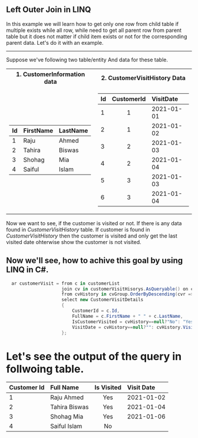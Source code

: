 ## Left Outer Join in LINQ

In this example we will learn how to get only one row from child table if multiple exists while all row, while need to get all parent row from parent table but it does 
not matter if child item exists or not for the corresponding parent data. Let's do it with an example. 

---
Suppose we've following two table/entity And data for these table.

<table>
<tr><th>1. CustomerInformation data</th><th>2. CustomerVisitHistory Data</th></tr>
<tr><td>

| Id            | FirstName     | LastName  |
| ------------- |:------------- |:----------|
| 1             | Raju          | Ahmed     |
| 2             | Tahira        | Biswas    |
| 3             | Shohag        | Mia       |
| 4             | Saiful        | Islam     |

</td><td>

| Id            | CustomerId    | VisitDate  |
| ------------- |:-------------:|:-----------|
| 1             | 1             | 2021-01-01 |
| 2             | 1             | 2021-01-02 |
| 3             | 2             | 2021-01-03 |
| 4             | 2             | 2021-01-04 |
| 5             | 3             | 2021-01-03 |
| 6             | 3             | 2021-01-04 |

</td></tr> </table>


Now we want to see, if the customer is visited or not. If there is any data found in *CustomerVisitHistory* table. If customer is found in *CustomerVisitHistory* then the customer
is visited and only get the last visited date ohterwise show the customer is not visited. 

## Now we'll see, how to achive this goal by using LINQ in C#.
 ```csharp
   ar customerVisit = from c in customerList
                      join cv in customerVisitHisorys.AsQueryable() on c.Id equals cv.CustomerId into cvGroup
                      from cvHistory in cvGroup.OrderByDescending(cvr => cvr.Id).Take(1).DefaultIfEmpty()
                      select new CustomerVisitDetails
                      {
                          CustomerId = c.Id,
                          FullName = c.FirstName + " " + c.LastName,
                          IsCustomerVisited = cvHistory==null?"No": "Yes",
                          VisitDate = cvHistory==null?"": cvHistory.VisitDate
                      };
```
# Let's see the output of the query in follwoing table.
| Customer Id   | Full Name     | Is Visited | Visit Date |
| :------------ |:--------------|:----------:|:-----------|
| 1             | Raju Ahmed    | Yes        | 2021-01-02 |
| 2             | Tahira Biswas | Yes        | 2021-01-04 |
| 3             | Shohag Mia    | Yes        | 2021-01-06 |
| 4             | Saiful Islam  | No         |            |


